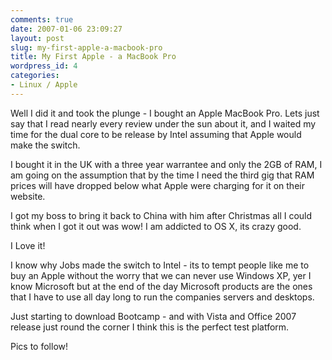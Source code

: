 ```yaml
---
comments: true
date: 2007-01-06 23:09:27
layout: post
slug: my-first-apple-a-macbook-pro
title: My First Apple - a MacBook Pro
wordpress_id: 4
categories:
- Linux / Apple
---
```


Well I did it and took the plunge - I bought an Apple MacBook Pro. Lets just say that I read nearly every review under the sun about it, and I waited my time for the dual core to be release by Intel assuming that Apple would make the switch.

I bought it in the UK with a three year warrantee and only the 2GB of RAM, I am going on the assumption that by the time I need the third gig that RAM prices will have dropped below what Apple were charging for it on their website.

I got my boss to bring it back to China with him after Christmas all I could think when I got it out was wow! I am addicted to OS X, its crazy good.

I Love it!

I know why Jobs made the switch to Intel - its to tempt people like me to buy an Apple without the worry that we can never use Windows XP, yer I know Microsoft but at the end of the day Microsoft products are the ones that I have to use all day long to run the companies servers and desktops.

Just starting to download Bootcamp - and with Vista and Office 2007 release just round the corner I think this is the perfect test platform.

Pics to follow!
